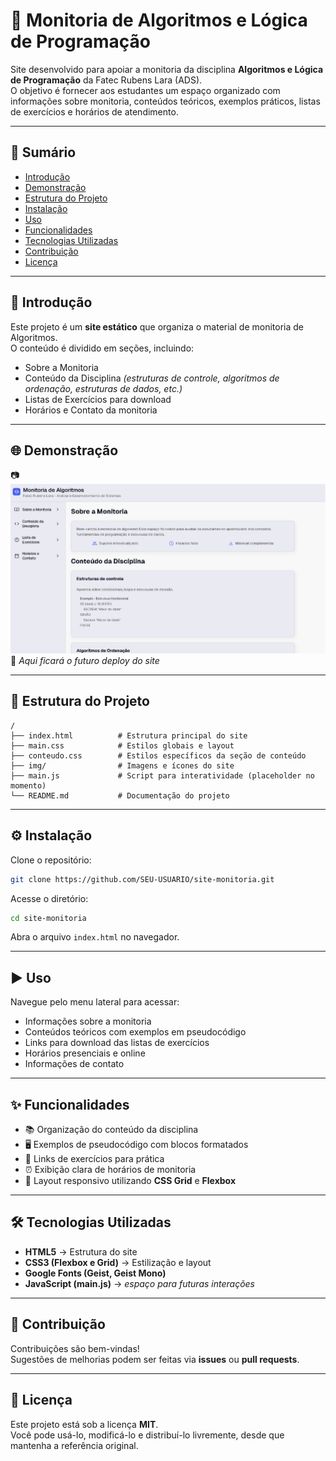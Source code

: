 # 📘 Monitoria de Algoritmos e Lógica de Programação

Site desenvolvido para apoiar a monitoria da disciplina **Algoritmos e Lógica de Programação** da Fatec Rubens Lara (ADS).  
O objetivo é fornecer aos estudantes um espaço organizado com informações sobre monitoria, conteúdos teóricos, exemplos práticos, listas de exercícios e horários de atendimento.

---

## 📑 Sumário
- [Introdução](#introducao)
- [Demonstração](#demonstracao)
- [Estrutura do Projeto](#estrutura-do-projeto)
- [Instalação](#instalacao)
- [Uso](#uso)
- [Funcionalidades](#funcionalidades)
- [Tecnologias Utilizadas](#tecnologias-utilizadas)
- [Contribuição](#contribuicao)
- [Licença](#licenca)

---

## 🧾 Introdução <a id="introducao"></a>

Este projeto é um **site estático** que organiza o material de monitoria de Algoritmos.  
O conteúdo é dividido em seções, incluindo:

- Sobre a Monitoria  
- Conteúdo da Disciplina *(estruturas de controle, algoritmos de ordenação, estruturas de dados, etc.)*  
- Listas de Exercícios para download  
- Horários e Contato da monitoria  

---

## 🌐 Demonstração <a id="demonstracao"></a>

📷 ![Demonstração do site](./img/print-site.png)
🔗 *Aqui ficará o futuro deploy do site*

---

## 📂 Estrutura do Projeto <a id="estrutura-do-projeto"></a>

```
/
├── index.html          # Estrutura principal do site
├── main.css            # Estilos globais e layout
├── conteudo.css        # Estilos específicos da seção de conteúdo
├── img/                # Imagens e ícones do site
├── main.js             # Script para interatividade (placeholder no momento)
└── README.md           # Documentação do projeto
```

---

## ⚙️ Instalação <a id="instalacao"></a>

Clone o repositório:

```bash
git clone https://github.com/SEU-USUARIO/site-monitoria.git
```

Acesse o diretório:

```bash
cd site-monitoria
```

Abra o arquivo `index.html` no navegador.

---

## ▶️ Uso <a id="uso"></a>

Navegue pelo menu lateral para acessar:

- Informações sobre a monitoria  
- Conteúdos teóricos com exemplos em pseudocódigo  
- Links para download das listas de exercícios  
- Horários presenciais e online  
- Informações de contato  

---

## ✨ Funcionalidades <a id="funcionalidades"></a>

- 📚 Organização do conteúdo da disciplina  
- 🖥️ Exemplos de pseudocódigo com blocos formatados  
- 📂 Links de exercícios para prática  
- ⏰ Exibição clara de horários de monitoria  
- 📱 Layout responsivo utilizando **CSS Grid** e **Flexbox**  

---

## 🛠️ Tecnologias Utilizadas <a id="tecnologias-utilizadas"></a>

- **HTML5** → Estrutura do site  
- **CSS3 (Flexbox e Grid)** → Estilização e layout  
- **Google Fonts (Geist, Geist Mono)**  
- **JavaScript (main.js)** → *espaço para futuras interações*  

---

## 🤝 Contribuição <a id="contribuicao"></a>

Contribuições são bem-vindas!  
Sugestões de melhorias podem ser feitas via **issues** ou **pull requests**.

---

## 📜 Licença <a id="licenca"></a>

Este projeto está sob a licença **MIT**.  
Você pode usá-lo, modificá-lo e distribuí-lo livremente, desde que mantenha a referência original.
